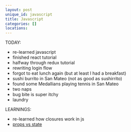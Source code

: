 ```yaml
---
layout: post
unique_id: javascript
title: Javascript
categories: []
locations: 
---
```


TODAY:
* re-learned javascript
* finished react tutorial
* halfway through redux tutorial
* rewriting login flow
* forgot to eat lunch again (but at least I had a breakfast)
* sushi burrito in San Mateo (not as good as sushirrito)
* found some Medallians playing tennis in San Mateo
* two naps
* bug bite is super itchy
* laundry

LEARNINGS:
* re-learned how closures work in js
* [props vs state](https://github.com/uberVU/react-guide/blob/master/props-vs-state.md)


